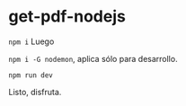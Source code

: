 # get-pdf-nodejs

<code>npm i</code>
Luego

<code>npm i -G nodemon</code>, aplica sólo para desarrollo.

<code>npm run dev</code>

Listo, disfruta.
